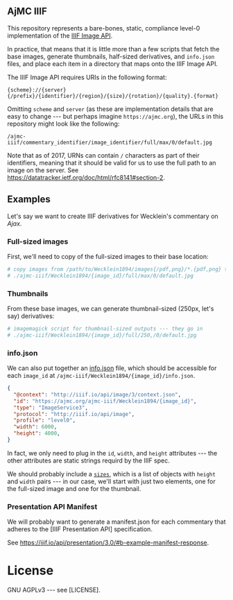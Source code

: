 AjMC IIIF
------

This repository represents a bare-bones, static, compliance level-0 implementation of the [IIIF Image API](https://iiif.io/api/image/3.0/).

In practice, that means that it is little more than a few scripts that fetch the base images, generate thumbnails, half-sized derivatives, and `info.json` files, and place each item in a directory that maps onto the IIIF Image API.

The IIIF Image API requires URIs in the following format:

```
{scheme}://{server}{/prefix}/{identifier}/{region}/{size}/{rotation}/{quality}.{format}
```

Omitting `scheme` and `server` (as these are implementation details that are easy to change --- but perhaps imagine `https://ajmc.org`), the URLs in this repository might look like the following:

```
/ajmc-iiif/commentary_identifier/image_identifier/full/max/0/default.jpg
```

Note that as of 2017, URNs can contain `/` characters as part of their identifiers, meaning that it should be valid for us to use the full path to an image on the server. See https://datatracker.ietf.org/doc/html/rfc8141#section-2.

## Examples

Let's say we want to create IIIF derivatives for Wecklein's commentary on _Ajax_.

### Full-sized images

First, we'll need to copy of the full-sized images to their base location:

```bash
# copy images from /path/to/Wecklein1894/images{/pdf,png}/*.{pdf,png} to
# ./ajmc-iiif/Wecklein1894/{image_id}/full/max/0/default.jpg
```

### Thumbnails
 
From these base images, we can generate thumbnail-sized (250px, let's say) derivatives:

```bash
# imagemagick script for thumbnail-sized outputs --- they go in
# ./ajmc-iiif/Wecklein1894/{image_id}/full/250,/0/default.jpg
```

### info.json

We can also put together an [info.json](https://iiif.io/api/image/3.0/#52-technical-properties) file, which should be accessible for each `image_id` at `/ajmc-iiif/Wecklein1894/{image_id}/info.json`.

```json
{
  "@context": "http://iiif.io/api/image/3/context.json",
  "id": "https://ajmc.org/ajmc-iiif/Wecklein1894/{image_id}",
  "type": "ImageService3",
  "protocol": "http://iiif.io/api/image",
  "profile": "level0",
  "width": 6000,
  "height": 4000,
}
```

In fact, we only need to plug in the `id`, `width`, and `height` attributes --- the other attributes are static strings requird by the IIIF spec.

We should probably include a [`sizes`](https://iiif.io/api/image/3.0/#53-sizes), which is a list of objects with `height` and `width` pairs --- in our case, we'll start with just two elements, one for the full-sized image and one for the thumbnail.  


### Presentation API Manifest

We will probably want to generate a manifest.json for each commentary that adheres to the [IIIF Presentation API] specification.


See https://iiif.io/api/presentation/3.0/#b-example-manifest-response.


# License

GNU AGPLv3 --- see [LICENSE].